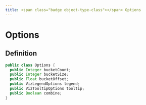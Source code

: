 ```yaml
---
title: <span class="badge object-type-class"></span> Options
---
```

# <span class="badge object-type-class"></span> Options

## Definition

```java
public class Options {
  public Integer bucketCount;
  public Integer bucketSize;
  public Float bucketOffset;
  public VizLegendOptions legend;
  public VizTooltipOptions tooltip;
  public Boolean combine;
}
```
